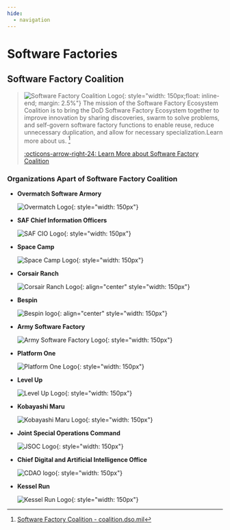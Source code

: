 ```yaml
---
hide:
  - navigation
--- 
```

# Software Factories

## Software Factory Coalition
> ![Software Factory Coalition Logo](assets/organizations/sfc.svg){: style="width: 150px;float: inline-end; margin: 2.5%"} The mission of the Software Factory Ecosystem Coalition is to bring the DoD Software Factory Ecosystem together to improve innovation by sharing discoveries, swarm to solve problems, and self-govern software factory functions to enable reuse, reduce unnecessary duplication, and allow for necessary specialization.Learn more about us. [^1]
> 
> [:octicons-arrow-right-24: Learn More about Software Factory Coalition](https://coalition.dso.mil/)

### Organizations Apart of Software Factory Coalition
<div class="grid cards" markdown>

-   __Overmatch Software Armory__

    ![Overmatch Logo](assets/organizations/overmatch.png){: style="width: 150px"}

-   __SAF Chief Information Officers__

    ![SAF CIO Logo](assets/organizations/saf-cn-cio.png){: style="width: 150px"}

-   __Space Camp__

    ![Space Camp Logo](assets/organizations/space-camp.png){: style="width: 150px"}

-   __Corsair Ranch__
    
    ![Corsair Ranch Logo](assets/organizations/corsair-ranch.png){: align="center" style="width: 150px"}

-   __Bespin__
    
    ![Bespin logo](assets/organizations/bespin.png){: align="center" style="width: 150px"}

-   __Army Software Factory__
    
    ![Army Software Factory Logo](assets/organizations/armySoftwareFactory.svg){: style="width: 150px"}

-   __Platform One__
    
    ![Platform One Logo](assets/organizations/p1.png){: style="width: 150px"}

-   __Level Up__
    
    ![Level Up Logo](assets/organizations/levelup.png){: style="width: 150px"}

-   __Kobayashi Maru__
    
    ![Kobayashi Maru Logo](assets/organizations/km.png){: style="width: 150px"}

-   __Joint Special Operations Command__
    
    ![JSOC Logo](assets/organizations/jsoc.png){: style="width: 150px"}

-   __Chief Digital and Artificial Intelligence Office__

    ![CDAO logo](assets/organizations/CDAO.png){: style="width: 150px"}

-   __Kessel Run__

    ![Kessel Run Logo](assets/organizations/kesselrun.png){: style="width: 150px"}

</div>


[^1]: [Software Factory Coalition - coalition.dso.mil](https://coalition.dso.mil/)

<style>
.md-typeset .grid {
    display: grid;
    grid-template-columns: repeat(auto-fit,minmax(8rem,1fr));
    margin: 1em 1em;
}
.grid p img {
    align: center;
}
</style>